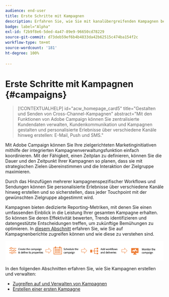 ```yaml
---
audience: end-user
title: Erste Schritte mit Kampagnen
description: Erfahren Sie, wie Sie mit kanalübergreifenden Kampagnen beginnen
badge: label="Alpha"
exl-id: f2b9f8e6-5ded-4a47-89e9-96650cd78229
source-git-commit: d73deb59ef6b4b4833da42b62515c474ba154f2c
workflow-type: tm+mt
source-wordcount: '181'
ht-degree: 100%

---
```



# Erste Schritte mit Kampagnen {#campaigns}

>[!CONTEXTUALHELP]
>id="acw_homepage_card5"
>title="Gestalten und Senden von Cross-Channel-Kampagnen"
>abstract="Mit den Funktionen von Adobe Campaign können Sie zentralisierte Kundendaten verwalten, Kundenkommunikation und Kampagnen gestalten und personalisierte Erlebnisse über verschiedene Kanäle hinweg erstellen: E-Mail, Push und SMS."

Mit Adobe Campaign können Sie Ihre zielgerichteten Marketinginitiativen mithilfe der integrierten Kampagnenverwaltungsfunktion einfach koordinieren. Mit der Fähigkeit, einen Zeitplan zu definieren, können Sie die Dauer und den Zeitpunkt Ihrer Kampagnen so planen, dass sie mit strategischen Zielen übereinstimmen und die Interaktion der Zielgruppe maximieren.

Durch das Hinzufügen mehrerer kampagnenspezifischer Workflows und Sendungen können Sie personalisierte Erlebnisse über verschiedene Kanäle hinweg erstellen und so sicherstellen, dass jeder Touchpoint mit der gewünschten Zielgruppe abgestimmt wird.

Kampagnen bieten dedizierte Reporting-Metriken, mit denen Sie einen umfassenden Einblick in die Leistung Ihrer gesamten Kampagne erhalten. So können Sie deren Effektivität bewerten, Trends identifizieren und datengestützte Entscheidungen treffen, um zukünftige Bemühungen zu optimieren. In [diesem Abschnitt](../reporting/campaign-reports.md) erfahren Sie, wie Sie auf Kampagnenberichte zugreifen können und wie diese zu verstehen sind.

![Kampagnenfluss](assets/campaign-flow.png)

In den folgenden Abschnitten erfahren Sie, wie Sie Kampagnen erstellen und verwalten:

* [Zugreifen auf und Verwalten von Kampagnen](manage-campaigns.md)
* [Erstellen einer ersten Kampagne](create-campaigns.md)



<!--
Use Adobe Campaign to create cross-channel campaigns. With its marketing campaign orchestration capabilities, you can manage and centralize customer data, design customer communications and campaigns, and create personalized experiences across different channels. In this version, email, push and SMS channels are available.

Design and execute high-volume email campaigns to deliver personalized messages, for all platforms and screen sizes. 
Measure the effectiveness of your deliveries with detailed reports including the counts of opens, clicks, forwards, and more. With Adobe Campaign segmentation capabilities, you can run queries against a high-volume database, and easily define dynamic marketing segments which perfectly target your campaigns.
-->

<!--
Get Started with campaigns
Adobe Campaign offers a set of solutions that help you personalize and deliver campaigns across all of your online and offline channels. You can create, configure, execute and analyze marketing campaigns. All marketing campaigns can be managed from a unified control center. Discover how to browse and create marketing campaigns in this section.

Campaigns include actions (deliveries) and processes (importing or extracting files), as well as resources (marketing documents, delivery outlines). They are used in marketing campaigns. Campaigns are part of a program, and programs are included in a campaign plan.
-->
